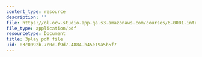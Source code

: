 ```yaml
---
content_type: resource
description: ''
file: https://ol-ocw-studio-app-qa.s3.amazonaws.com/courses/6-0001-introduction-to-computer-science-and-programming-in-python-fall-2016/03c0992b7c0cf9d74884b45e19a5b5f7_vqn_yk5aFcI.pdf
file_type: application/pdf
resourcetype: Document
title: 3play pdf file
uid: 03c0992b-7c0c-f9d7-4884-b45e19a5b5f7
---
```

